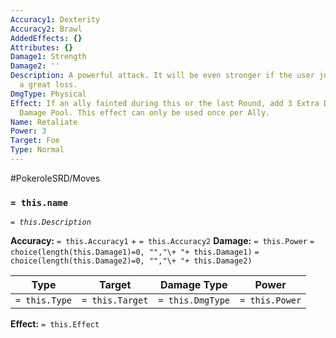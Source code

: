 ```yaml
---
Accuracy1: Dexterity
Accuracy2: Brawl
AddedEffects: {}
Attributes: {}
Damage1: Strength
Damage2: ''
Description: A powerful attack. It will be even stronger if the user just suffered
  a great loss.
DmgType: Physical
Effect: If an ally fainted during this or the last Round, add 3 Extra Dice to the
  Damage Pool. This effect can only be used once per Ally.
Name: Retaliate
Power: 3
Target: Foe
Type: Normal
---
```


#PokeroleSRD/Moves

### `= this.name` 
*`= this.Description`*

**Accuracy:** `= this.Accuracy1` + `= this.Accuracy2`
**Damage:** `= this.Power` `= choice(length(this.Damage1)=0, "","\+ "+ this.Damage1)` `= choice(length(this.Damage2)=0, "","\+ "+ this.Damage2)`

| Type          | Target          | Damage Type          | Power          |
| ------------- | --------------- | ---------------- | -------------- |
| `= this.Type` | `= this.Target` | `= this.DmgType` | `= this.Power` | 

**Effect:** `= this.Effect`